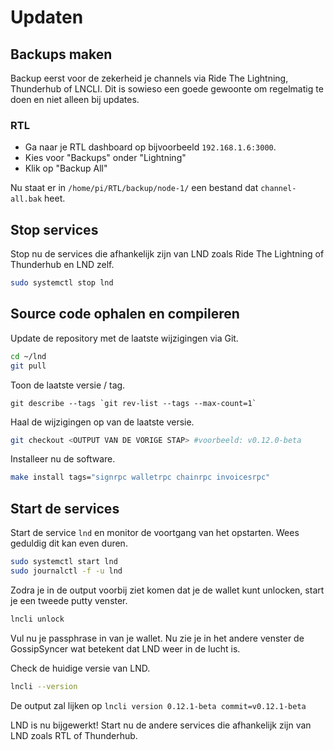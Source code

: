# Updaten

## Backups maken

Backup eerst voor de zekerheid je channels via Ride The Lightning, Thunderhub of LNCLI. Dit is sowieso een goede gewoonte om regelmatig te doen en niet alleen bij updates.

### RTL

* Ga naar je RTL dashboard op bijvoorbeeld `192.168.1.6:3000`. 
* Kies voor "Backups" onder "Lightning"
* Klik op "Backup All"

Nu staat er in `/home/pi/RTL/backup/node-1/` een bestand dat `channel-all.bak` heet.

## Stop services

Stop nu de services die afhankelijk zijn van LND zoals Ride The Lightning of Thunderhub en LND zelf.

```bash
sudo systemctl stop lnd
```

## Source code ophalen en compileren

Update de repository met de laatste wijzigingen via Git.

```bash
cd ~/lnd
git pull
```

Toon de laatste versie / tag.

```text
git describe --tags `git rev-list --tags --max-count=1`
```

Haal de wijzigingen op van de laatste versie.

```bash
git checkout <OUTPUT VAN DE VORIGE STAP> #voorbeeld: v0.12.0-beta
```

Installeer nu de software.

```bash
make install tags="signrpc walletrpc chainrpc invoicesrpc"
```

## Start de services

Start de service `lnd` en monitor de voortgang van het opstarten. Wees geduldig dit kan even duren.

```bash
sudo systemctl start lnd
sudo journalctl -f -u lnd
```

Zodra je in de output voorbij ziet komen dat je de wallet kunt unlocken, start je een tweede putty venster.

```bash
lncli unlock
```

Vul nu je passphrase in van je wallet. Nu zie je in het andere venster de GossipSyncer wat betekent dat LND weer in de lucht is.

Check de huidige versie van LND.

```bash
lncli --version
```

De output zal lijken op `lncli version 0.12.1-beta commit=v0.12.1-beta`

LND is nu bijgewerkt! Start nu de andere services die afhankelijk zijn van LND zoals RTL of Thunderhub.

